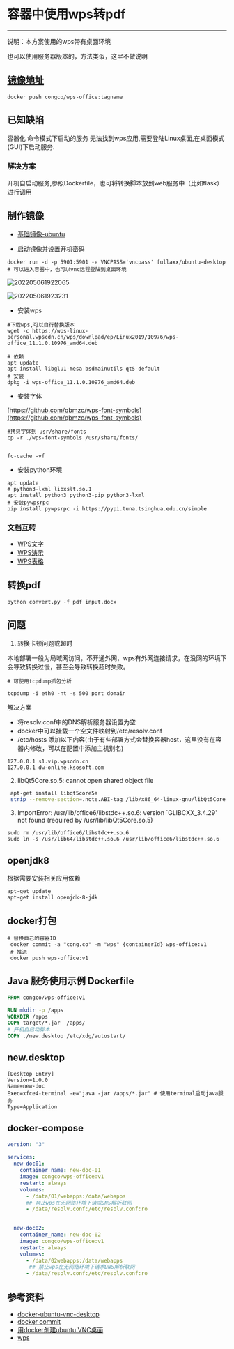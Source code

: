 # 容器中使用wps转pdf 

---
说明：本方案使用的wps带有桌面环境

也可以使用服务器版本的，方法类似，这里不做说明

## [镜像地址](https://hub.docker.com/repository/docker/congco/wps-office)

```shell
docker push congco/wps-office:tagname
```

## 已知缺陷

容器化 命令模式下启动的服务 无法找到wps应用,需要登陆Linux桌面,在桌面模式(GUI)下启动服务.

### 解决方案

开机自启动服务,参照Dockerfile，也可将转换脚本放到web服务中（比如flask）进行调用

## 制作镜像

- [基础镜像-ubuntu](https://hub.docker.com/r/fullaxx/ubuntu-desktop)

- 启动镜像并设置开机密码
```shell
docker run -d -p 5901:5901 -e VNCPASS='vncpass' fullaxx/ubuntu-desktop
# 可以进入容器中，也可以vnc远程登陆到桌面环境
```

![202205061922065](https://fastly.jsdelivr.net/gh/qbmzc/images/2022/202205061922065.png)

![202205061923231](https://fastly.jsdelivr.net/gh/qbmzc/images/2022/202205061923231.png)

- 安装wps
```shell
#下载wps,可以自行替换版本
wget -c https://wps-linux-personal.wpscdn.cn/wps/download/ep/Linux2019/10976/wps-office_11.1.0.10976_amd64.deb
 
# 依赖
apt update
apt install libglu1-mesa bsdmainutils qt5-default
# 安装
dpkg -i wps-office_11.1.0.10976_amd64.deb
```

- 安装字体

[https://github.com/qbmzc/wps-font-symbols](https://github.com/qbmzc/wps-font-symbols)
```shell
#拷贝字体到 usr/share/fonts
cp -r ./wps-font-symbols /usr/share/fonts/
 
 
fc-cache -vf
```

- 安装python环境
```shell
apt update
# python3-lxml libxslt.so.1
apt install python3 python3-pip python3-lxml
# 安装pywpsrpc
pip install pywpsrpc -i https://pypi.tuna.tsinghua.edu.cn/simple
```

### 文档互转
 - [WPS文字](examples/rpcwpsapi/convertto)
 - [WPS演示](examples/rpcwppapi/wpp_convert.py)
 - [WPS表格](examples/rpcetapi/et_convert.py)


## 转换pdf

```shell
python convert.py -f pdf input.docx
```

## 问题

1. 转换卡顿问题或超时

本地部署一般为局域网访问，不开通外网，wps有外网连接请求，在没网的环境下会导致转换过慢，甚至会导致转换超时失败。
```shell
# 可使用tcpdump抓包分析

tcpdump -i eth0 -nt -s 500 port domain
```
解决方案

- 将resolv.conf中的DNS解析服务器设置为空
- docker中可以挂载一个空文件映射到/etc/resolv.conf
- /etc/hosts 添加以下内容(由于有些部署方式会替换容器host，这里没有在容器内修改，可以在配置中添加主机别名)
```shell
127.0.0.1 s1.vip.wpscdn.cn
127.0.0.1 dw-online.ksosoft.com
```


2. libQt5Core.so.5: cannot open shared object file

```bash
 apt-get install libqt5core5a
 strip --remove-section=.note.ABI-tag /lib/x86_64-linux-gnu/libQt5Core.so.5
```

3. ImportError: /usr/lib/office6/libstdc++.so.6: version `GLIBCXX_3.4.29' not found (required by /usr/lib/libQt5Core.so.5)

```shell
sudo rm /usr/lib/office6/libstdc++.so.6 
sudo ln -s /usr/lib64/libstdc++.so.6 /usr/lib/office6/libstdc++.so.6
```

## openjdk8

根据需要安装相关应用依赖

```shell
apt-get update
apt-get install openjdk-8-jdk
```

## docker打包

```shell
# 替换自己的容器ID
 docker commit -a "cong.co" -m "wps" {containerId} wps-office:v1
 # 推送
 docker push wps-office:v1
```

## Java 服务使用示例 Dockerfile

```dockerfile
FROM congco/wps-office:v1

RUN mkdir -p /apps
WORKDIR /apps
COPY target/*.jar  /apps/
# 开机自启动脚本
COPY ./new.desktop /etc/xdg/autostart/
```

## new.desktop

```shell
[Desktop Entry]
Version=1.0.0
Name=new-doc
Exec=xfce4-terminal -e="java -jar /apps/*.jar" # 使用terminal启动java服务
Type=Application
```

## docker-compose

```yaml
version: "3"
 
services:
  new-doc01:
    container_name: new-doc-01
    image: congco/wps-office:v1
    restart: always
    volumes:
      - /data/01/webapps:/data/webapps
      ## 禁止wps在无网络环境下请求DNS解析联网
      - /data/resolv.conf:/etc/resolv.conf:ro 

 
  new-doc02:
    container_name: new-doc-02
    image: congco/wps-office:v1
    restart: always
    volumes:
      - /data/02webapps:/data/webapps
       ## 禁止wps在无网络环境下请求DNS解析联网
      - /data/resolv.conf:/etc/resolv.conf:ro
```

## 参考资料

- [docker-ubuntu-vnc-desktop](https://github.com/fcwu/docker-ubuntu-vnc-desktop)
- [docker commit](https://www.runoob.com/docker/docker-commit-command.html)
- [用docker创建ubuntu VNC桌面](https://blog.csdn.net/arag2009/article/details/78465214)
- [wps](https://open.wps.cn/docs/client/wpsLoad)

